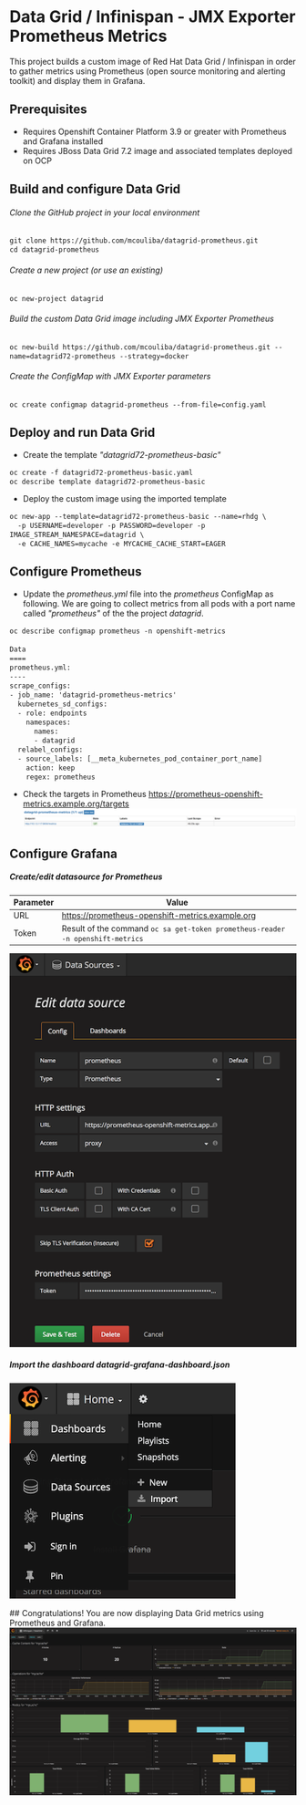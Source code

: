 Data Grid / Infinispan - JMX Exporter Prometheus Metrics
================================================================

This project builds a custom image of Red Hat Data Grid / Infinispan in order to gather metrics using Prometheus (open source monitoring and alerting toolkit) and display them in Grafana.

## Prerequisites

* Requires Openshift Container Platform 3.9 or greater with Prometheus and Grafana installed
* Requires JBoss Data Grid 7.2 image and associated templates deployed on OCP

## Build and configure Data Grid

###### Clone the GitHub project in your local environment
```
git clone https://github.com/mcouliba/datagrid-prometheus.git
cd datagrid-prometheus
```

###### Create a new project (or use an existing)
```
oc new-project datagrid
```

###### Build the custom Data Grid image including JMX Exporter Prometheus
```
oc new-build https://github.com/mcouliba/datagrid-prometheus.git --name=datagrid72-prometheus --strategy=docker
```

###### Create the ConfigMap with JMX Exporter parameters
```
oc create configmap datagrid-prometheus --from-file=config.yaml
```

## Deploy and run Data Grid
* Create the template _"datagrid72-prometheus-basic"_
```      
oc create -f datagrid72-prometheus-basic.yaml
oc describe template datagrid72-prometheus-basic
```

* Deploy the custom image using the imported template 
```    
oc new-app --template=datagrid72-prometheus-basic --name=rhdg \
  -p USERNAME=developer -p PASSWORD=developer -p IMAGE_STREAM_NAMESPACE=datagrid \
  -e CACHE_NAMES=mycache -e MYCACHE_CACHE_START=EAGER
```

## Configure Prometheus
* Update the _prometheus.yml_ file into the _prometheus_ ConfigMap as following. 
We are going to collect metrics from all pods with a port name called _"prometheus"_ of the the project _datagrid_.
```
oc describe configmap prometheus -n openshift-metrics

Data
====
prometheus.yml:
----
scrape_configs:
- job_name: 'datagrid-prometheus-metrics'
  kubernetes_sd_configs:
  - role: endpoints
    namespaces:
      names:
      - datagrid
  relabel_configs:
  - source_labels: [__meta_kubernetes_pod_container_port_name]
    action: keep
    regex: prometheus
```

* Check the targets in Prometheus https://prometheus-openshift-metrics.example.org/targets
![](images/pods-target.png)

## Configure Grafana
##### Create/edit datasource for Prometheus
| Parameter | Value |
| --- | --- |
| URL | https://prometheus-openshift-metrics.example.org |
| Token | Result of the command `oc sa get-token prometheus-reader -n openshift-metrics` |
![](images/grafana-create-datasources.png)

##### Import the dashboard datagrid-grafana-dashboard.json
![](images/grafana-import-dashboard.png)

## Congratulations!
You are now displaying Data Grid metrics using Prometheus and Grafana.
![](images/grafana-dashboard.png)
